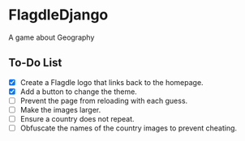 # FlagdleDjango
A game about Geography

## To-Do List

- [X] Create a Flagdle logo that links back to the homepage.
- [X] Add a button to change the theme.
- [ ] Prevent the page from reloading with each guess.
- [ ] Make the images larger.
- [ ] Ensure a country does not repeat.
- [ ] Obfuscate the names of the country images to prevent cheating.